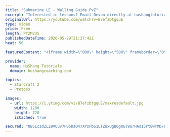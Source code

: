 ```yaml
---
title: "Submarine LE - Walling Guide PvZ"
excerpt: "Interested in lessons? Email Devon directly at hushangtutorials@outlook.com ------------------------------------------------------------------------------------------------------- Want to support HuShang Tutorials directly? Patreon is a website where you can contribute a monthly donation that will help"
originalUrl: https://youtube.com/watch?v=B7efzDtgquE
type: video
price: Free
length: PT2M23S
publishedDateTime: 2020-05-29T21:37:42Z
heat: 50

featuredContent: "<iframe width=\"800\" height=\"500\" frameborder=\"0\" src=\"https://www.youtube.com/embed/B7efzDtgquE\" allow=\"accelerometer; autoplay; encrypted-media; gyroscope; picture-in-picture\" allowfullscreen></iframe>"

provider:
  name: HuShang Tutorials
  domain: hushangcoaching.com

topics:
  - StarCraft 2
  - Protoss

images:
  - url: https://i.ytimg.com/vi/B7efzDtgquE/maxresdefault.jpg
    width: 1280
    height: 720
    isCached: true

secured: "OBSLczdZLZ9VUuv7P05DaO47XPzPbS1LTZuxUgBGgmGT9urHAs15rt8wYMD/RLqAAQAR3Q5OW5DMJta96Nq3Xfi61xOZMUDmjdMAjpkIjCppNFYakNDnNNCQyKrMOeLkjsPOVypTWRtJdTFBRXL/Wwu7cT5WHNPV3eyehw5/5Zjbsp9Pf4jKfh899358OYsVMuqEyjBA9+t45EKZSIEE/wBIPZVRsRI+TRO4AFJW2yzg+QtRQlwwiko7YDSDGDSo+D3q/7S6crzQFL2ymq/OWNwAJNTbrolThUjYPR33zZr39K6h+LHTBLzFBrPk3nPooJMP6+6qoGxTmuO4wIHD5MAIlsB8oToj1/6j6o0D5piNEYo8zzDNVOAYC9s3w3zVtPUF3dBuyIMGU0V5DyEAqYg5Jmd5irfwtOCaaWZagaI=;P0S1vjCdirgGSR/gHoeNAA=="
---
```



